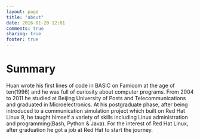 ```yaml
---
layout: page
title: "about"
date: 2016-01-20 12:01
comments: true
sharing: true
footer: true
---
```


# Summary

Huan wrote his first lines of code in BASIC on Famicom at the age of ten(1996) and he was full of curiosity about computer programs. From 2004 to 2011 he studied at Beijing University of Posts and Telecommunications and graduated in Microelectronics. At his postgraduate phase, after being introduced to a communication simulation project which built on Red Hat Linux 9, he taught himself a variety of skills including Linux administration and programming(Bash, Python & Java). For the interest of Red Hat Linux, after graduation he got a job at Red Hat to start the journey.
